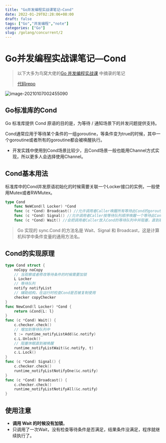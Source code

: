```yaml
---
title: "Go并发编程实战课笔记—Cond"
date: 2022-01-29T02:28:06+08:00
draft: false
tags: ["Go","并发编程","note"]
categories: ["Go"]
slug: /golang/concurrent/2
---
```



# Go并发编程实战课笔记—Cond


> 以下大多为鸟窝大佬的[Go 并发编程实战课](https://time.geekbang.org/column/intro/100061801) 中摘录的笔记
>
> [代码repo](https://github.com/catwithtudou/golang_concurrent_examples/tree/master/cond)


![image-20210107002455090](https://img.zhengyua.cn/img/20210107002455.png)

## Go标准库的Cond

Go 标准库提供 Cond 原语的目的是，为等待 / 通知场景下的并发问题提供支持。

Cond通常应用于等待某个条件的一组goroutine，等条件变为true的时候，其中一个goroutine或者所有的goroutine都会被唤醒执行。

- 开发实践中使用到Cond场景比较少，且Cond场景一般也能用Channel方式实现，所以更多人会选择使用Channel。

## Cond基本用法

标准库中的Cond并发原语初始化的时候需要关联一个Locker接口的实例，一般使用Mutex或者RWMutex。

```go
type Cond
	func NeWCond(l Locker) *Cond
	func (c *Cond) Broadcast() //允许调用者Caller唤醒所有等待此Cond的goroutine即清空Cond等待队列中所有的goroutine
	func (c *Cond) Signal() //允许调用者Caller按等待队列顺序唤醒一个等待此Cond的goroutine
	func (c *Cond) Wait() //会把调用者Caller放入Cond的等待队列中并阻塞，直到被Signal或者Broadcast方法从等待队列中唤醒。
```

> Go 实现的 sync.Cond 的方法名是 Wait、Signal 和 Broadcast，这是计算机科学中条件变量的通用方法名。

## Cond的实现原理

```go
type Cond struct {
	noCopy noCopy
	// 当观察或者修改等待条件的时候需要加锁
	L Locker
	// 等待队列
	notify notifyList
    // 辅助结构，在运行时检查Cond是否被复制使用
	checker copyChecker
}
func NewCond(l Locker) *Cond {
	return &Cond{L: l}
}
func (c *Cond) Wait() {
	c.checker.check()
	// 增加到等待队列中
	t := runtime_notifyListAdd(&c.notify)
	c.L.Unlock()
	// 阻塞休眠直到被唤醒
	runtime_notifyListWait(&c.notify, t)
	c.L.Lock()
}
func (c *Cond) Signal() {
	c.checker.check()
	runtime_notifyListNotifyOne(&c.notify)
}
func (c *Cond) Broadcast() {
	c.checker.check()
	runtime_notifyListNotifyAll(&c.notify）
}
```

## 使用注意

- **调用 Wait 的时候没有加锁**。
- 只调用了一次Wait，没有检查等待条件是否满足，结果条件没满足，程序就继续执行了。

